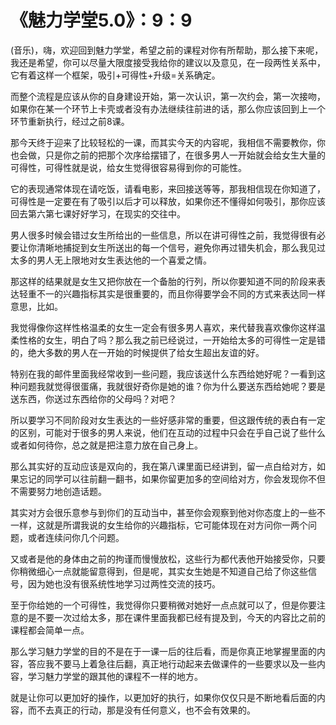 # 《魅力学堂5.0》：9：9

(音乐)，嗨，欢迎回到魅力学堂，希望之前的课程对你有所帮助，那么接下来呢，我还是希望，你可以尽量大限度接受我给你的建议以及意见，在一段两性关系中，它有着这样一个框架，吸引+可得性+升级=关系确定。

而整个流程是应该从你的自身建设开始，第一次认识，第一次约会，第一次接吻，如果你在某一个环节上卡壳或者没有办法继续往前进的话，那么你应该回到上一个环节重新执行，经过之前8课。

那今天终于迎来了比较轻松的一课，而其实今天的内容呢，我相信不需要教你，你也会做，只是你之前的把那个次序给摆错了，在很多男人一开始就会给女生大量的可得性，可得性就是说，给女生觉得很容易得到你的可能性。

它的表现通常体现在请吃饭，请看电影，来回接送等等，那我相信现在你知道了，可得性是一定要在有了吸引以后才可以释放，如果你还不懂得如何吸引，那你应该回去第六第七课好好学习，在现实的交往中。

男人很多时候会错过女生所给出的一些信息，所以在讲可得性之前，我觉得很有必要让你清晰地捕捉到女生所送出的每一个信号，避免你再过错失机会，那么我见过太多的男人无上限地对女生表达他的一个喜爱之情。

那这样的结果就是女生又把你放在一个备胎的行列，所以你要知道不同的阶段来表达轻重不一的兴趣指标其实是很重要的，而且你得要学会不同的方式来表达同一样意思，比如。

我觉得像你这样性格温柔的女生一定会有很多男人喜欢，来代替我喜欢像你这样温柔性格的女生，明白了吗？那么我之前已经说过，一开始给太多的可得性一定是错的，绝大多数的男人在一开始的时候提供了给女生超出友谊的好。

特别在我的邮件里面我经常收到一些问题，我应该送什么东西给她好呢？一看到这种问题我就觉得很蛋痛，我就很好奇你是她的谁？你为什么要送东西给她呢？要是送东西，你送过东西给你的父母吗？对吧？

所以要学习不同阶段对女生表达的一些好感非常的重要，但这跟传统的表白有一定的区别，可能对于很多的男人来说，他们在互动的过程中只会在乎自己说了些什么或者如何待你，总之就是把注意力放在自己身上。

那么其实好的互动应该是双向的，我在第八课里面已经讲到，留一点白给对方，如果忘记的同学可以往前翻一翻书，如果你留更加多的空间给对方，你会发现你不但不需要努力地创造话题。

其实对方会很乐意参与到你们的互动当中，甚至你会观察到他对你态度上的一些不一样，这就是所谓我说的女生给你的兴趣指标，它可能体现在对方问你一两个问题，或者连续问你几个问题。

又或者是他的身体由之前的拘谨而慢慢放松，这些行为都代表他开始接受你，只要你稍微细心一点就能留意得到，但是呢，其实女生她是不知道自己给了你这些信号，因为她也没有很系统性地学习过两性交流的技巧。

至于你给她的一个可得性，我觉得你只要稍微对她好一点点就可以了，但是你要注意的是不要一次过给太多，那在课件里面我都已经有提及到，今天的内容比之前的课程都会简单一点。

那么学习魅力学堂的目的不是在于一课一后的往后看，而是你真正地掌握里面的内容，答应我不要马上着急往后翻，真正地行动起来去做课件的一些要求以及一些内容，学习魅力学堂的跟其他的课程不一样的地方。

就是让你可以更加好的操作，以更加好的执行，如果你仅仅只是不断地看后面的内容，而不去真正的行动，那是没有任何意义，也不会有效果的。

